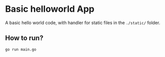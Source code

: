 Basic helloworld App
=========================

A basic hello world code, with handler for static files in the `./static/` folder.

How to run?
-----------------

    go run main.go
